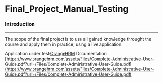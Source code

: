 # Final_Project_Manual_Testing
### Introduction
---
The scope of the final project is to use all gained knowledge throught the course and apply them in practice, using a live application.

Application under test:[OrangeHRM](https://opensource-demo.orangehrmlive.com/web/index.php/auth/login)
Documentation [https://www.orangehrm.com/assets/Files/Complete-Administrative-User-Guide.pdf?url=/Files/Complete-Administrative-User-Guide.pdf](https://www.orangehrm.com/assets/Files/Complete-Administrative-User-Guide.pdf?url=/Files/Complete-Administrative-User-Guide.pdf)

